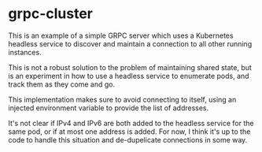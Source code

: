 # grpc-cluster

This is an example of a simple GRPC server which uses a Kubernetes headless
service to discover and maintain a connection to all other running instances.

This is not a robust solution to the problem of maintaining shared state,
but is an experiment in how to use a headless service to enumerate pods,
and track them as they come and go.

This implementation makes sure to avoid connecting to itself, using
an injected environment variable to provide the list of addresses.

It's not clear if IPv4 and IPv6 are both added to the headless service for
the same pod, or if at most one address is added.  For now, I think
it's up to the code to handle this situation and de-dupelicate connections
in some way.
